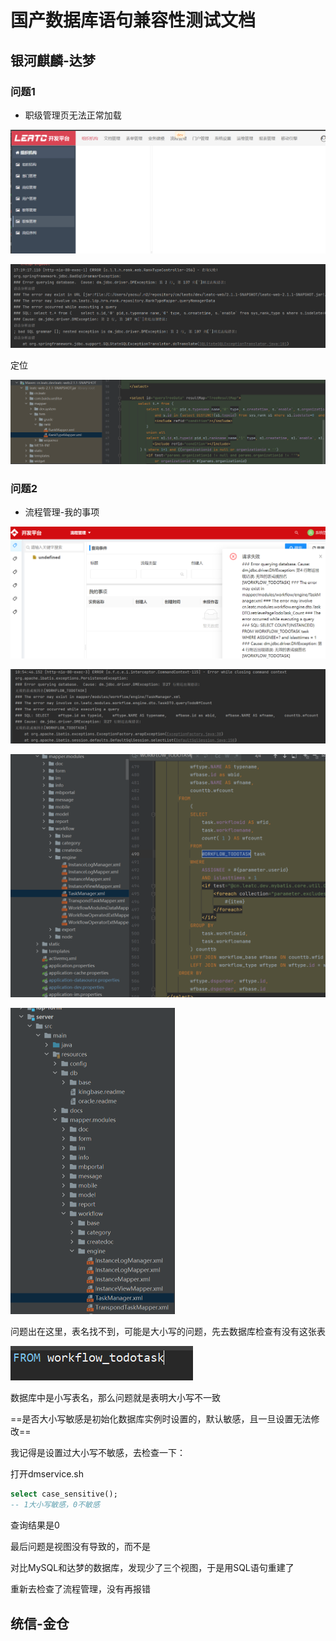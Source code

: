 # 国产数据库语句兼容性测试文档

## 银河麒麟-达梦

### 问题1

* 职级管理页无法正常加载

![image-20220720171954011](assets/image-20220720171954011.png)

![image-20220720172544178](assets/image-20220720172544178.png)

定位

![image-20220720173240150](assets/image-20220720173240150.png)

### 问题2

* 流程管理-我的事项

![image-20220721105402765](assets/image-20220721105402765.png)

![image-20220721105531925](assets/image-20220721105531925.png)

![image-20220721111334575](assets/image-20220721111334575.png)

<img src="assets/image-20220721111725920.png" alt="image-20220721111725920" style="zoom:50%;" />

问题出在这里，表名找不到，可能是大小写的问题，先去数据库检查有没有这张表

![image-20220721111652682](assets/image-20220721111652682.png)

数据库中是小写表名，那么问题就是表明大小写不一致

==是否大小写敏感是初始化数据库实例时设置的，默认敏感，且一旦设置无法修改==

我记得是设置过大小写不敏感，去检查一下：

打开dmservice.sh

```sql
select case_sensitive();
-- 1大小写敏感，0不敏感
```

查询结果是0

最后问题是视图没有导致的，而不是

对比MySQL和达梦的数据库，发现少了三个视图，于是用SQL语句重建了

重新去检查了流程管理，没有再报错

## 统信-金仓
